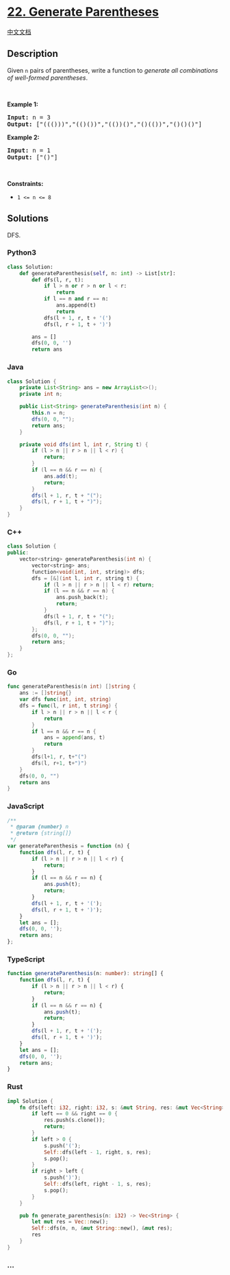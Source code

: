 # [22. Generate Parentheses](https://leetcode.com/problems/generate-parentheses)

[中文文档](/solution/0000-0099/0022.Generate%20Parentheses/README.md)

## Description

<p>Given <code>n</code> pairs of parentheses, write a function to <em>generate all combinations of well-formed parentheses</em>.</p>

<p>&nbsp;</p>
<p><strong>Example 1:</strong></p>
<pre><strong>Input:</strong> n = 3
<strong>Output:</strong> ["((()))","(()())","(())()","()(())","()()()"]
</pre><p><strong>Example 2:</strong></p>
<pre><strong>Input:</strong> n = 1
<strong>Output:</strong> ["()"]
</pre>
<p>&nbsp;</p>
<p><strong>Constraints:</strong></p>

<ul>
	<li><code>1 &lt;= n &lt;= 8</code></li>
</ul>

## Solutions

DFS.

<!-- tabs:start -->

### **Python3**

```python
class Solution:
    def generateParenthesis(self, n: int) -> List[str]:
        def dfs(l, r, t):
            if l > n or r > n or l < r:
                return
            if l == n and r == n:
                ans.append(t)
                return
            dfs(l + 1, r, t + '(')
            dfs(l, r + 1, t + ')')

        ans = []
        dfs(0, 0, '')
        return ans
```

### **Java**

```java
class Solution {
    private List<String> ans = new ArrayList<>();
    private int n;

    public List<String> generateParenthesis(int n) {
        this.n = n;
        dfs(0, 0, "");
        return ans;
    }

    private void dfs(int l, int r, String t) {
        if (l > n || r > n || l < r) {
            return;
        }
        if (l == n && r == n) {
            ans.add(t);
            return;
        }
        dfs(l + 1, r, t + "(");
        dfs(l, r + 1, t + ")");
    }
}
```

### **C++**

```cpp
class Solution {
public:
    vector<string> generateParenthesis(int n) {
        vector<string> ans;
        function<void(int, int, string)> dfs;
        dfs = [&](int l, int r, string t) {
            if (l > n || r > n || l < r) return;
            if (l == n && r == n) {
                ans.push_back(t);
                return;
            }
            dfs(l + 1, r, t + "(");
            dfs(l, r + 1, t + ")");
        };
        dfs(0, 0, "");
        return ans;
    }
};
```

### **Go**

```go
func generateParenthesis(n int) []string {
	ans := []string{}
	var dfs func(int, int, string)
	dfs = func(l, r int, t string) {
		if l > n || r > n || l < r {
			return
		}
		if l == n && r == n {
			ans = append(ans, t)
			return
		}
		dfs(l+1, r, t+"(")
		dfs(l, r+1, t+")")
	}
	dfs(0, 0, "")
	return ans
}
```

### **JavaScript**

```js
/**
 * @param {number} n
 * @return {string[]}
 */
var generateParenthesis = function (n) {
    function dfs(l, r, t) {
        if (l > n || r > n || l < r) {
            return;
        }
        if (l == n && r == n) {
            ans.push(t);
            return;
        }
        dfs(l + 1, r, t + '(');
        dfs(l, r + 1, t + ')');
    }
    let ans = [];
    dfs(0, 0, '');
    return ans;
};
```

### **TypeScript**

```ts
function generateParenthesis(n: number): string[] {
    function dfs(l, r, t) {
        if (l > n || r > n || l < r) {
            return;
        }
        if (l == n && r == n) {
            ans.push(t);
            return;
        }
        dfs(l + 1, r, t + '(');
        dfs(l, r + 1, t + ')');
    }
    let ans = [];
    dfs(0, 0, '');
    return ans;
}
```

### **Rust**

```rust
impl Solution {
    fn dfs(left: i32, right: i32, s: &mut String, res: &mut Vec<String>) {
        if left == 0 && right == 0 {
            res.push(s.clone());
            return;
        }
        if left > 0 {
            s.push('(');
            Self::dfs(left - 1, right, s, res);
            s.pop();
        }
        if right > left {
            s.push(')');
            Self::dfs(left, right - 1, s, res);
            s.pop();
        }
    }

    pub fn generate_parenthesis(n: i32) -> Vec<String> {
        let mut res = Vec::new();
        Self::dfs(n, n, &mut String::new(), &mut res);
        res
    }
}
```

### **...**

```

```

<!-- tabs:end -->
